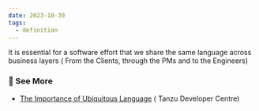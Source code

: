 ```yaml
---
date: 2023-10-30
tags:
  - definition
---
```

It is essential for a software effort that we share the same language across business layers ( From the Clients, through the PMs and to the Engineers)
### 🔗 See More  
  
- [The Importance of Ubiquitous Language](https://tanzu.vmware.com/developer/blog/ubiquitous-language/) ( Tanzu Developer Centre)
